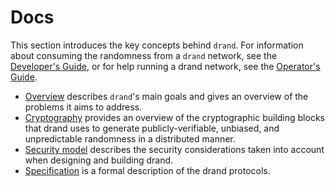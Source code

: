 # Docs

This section introduces the key concepts behind `drand`. For information about consuming the randomness from a `drand` network, see the [Developer's Guide](/developer/), or for help running a drand network, see the [Operator's Guide](/operator/).

- [Overview](/docs/overview/) describes `drand`'s main goals and gives an overview of the problems it aims to
  address.
- [Cryptography](/docs/cryptography/) provides an overview of the cryptographic building blocks that drand uses to generate publicly-verifiable, unbiased, and unpredictable randomness in a distributed manner.
- [Security model](/docs/security-model/) describes the security considerations taken into account when designing and building drand.
- [Specification](/docs/specification/) is a formal description of the drand protocols.
